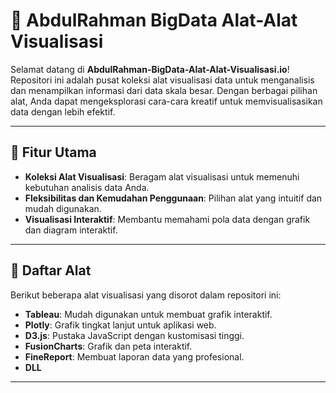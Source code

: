 # 🌟 AbdulRahman BigData Alat-Alat Visualisasi

Selamat datang di **AbdulRahman-BigData-Alat-Alat-Visualisasi.io**!  
Repositori ini adalah pusat koleksi alat visualisasi data untuk menganalisis dan menampilkan informasi dari data skala besar. Dengan berbagai pilihan alat, Anda dapat mengeksplorasi cara-cara kreatif untuk memvisualisasikan data dengan lebih efektif.

---

## 🎨 Fitur Utama

- **Koleksi Alat Visualisasi**: Beragam alat visualisasi untuk memenuhi kebutuhan analisis data Anda.
- **Fleksibilitas dan Kemudahan Penggunaan**: Pilihan alat yang intuitif dan mudah digunakan.
- **Visualisasi Interaktif**: Membantu memahami pola data dengan grafik dan diagram interaktif.

---

## 🚀 Daftar Alat

Berikut beberapa alat visualisasi yang disorot dalam repositori ini:

- **Tableau**: Mudah digunakan untuk membuat grafik interaktif.
- **Plotly**: Grafik tingkat lanjut untuk aplikasi web.
- **D3.js**: Pustaka JavaScript dengan kustomisasi tinggi.
- **FusionCharts**: Grafik dan peta interaktif.
- **FineReport**: Membuat laporan data yang profesional.
- **DLL**

---

